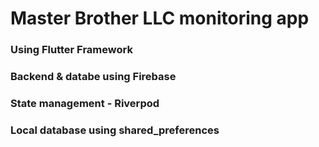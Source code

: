 # Master Brother LLC monitoring app
### Using Flutter Framework
### Backend & databe using Firebase
### State management - Riverpod
### Local database using shared_preferences
###
